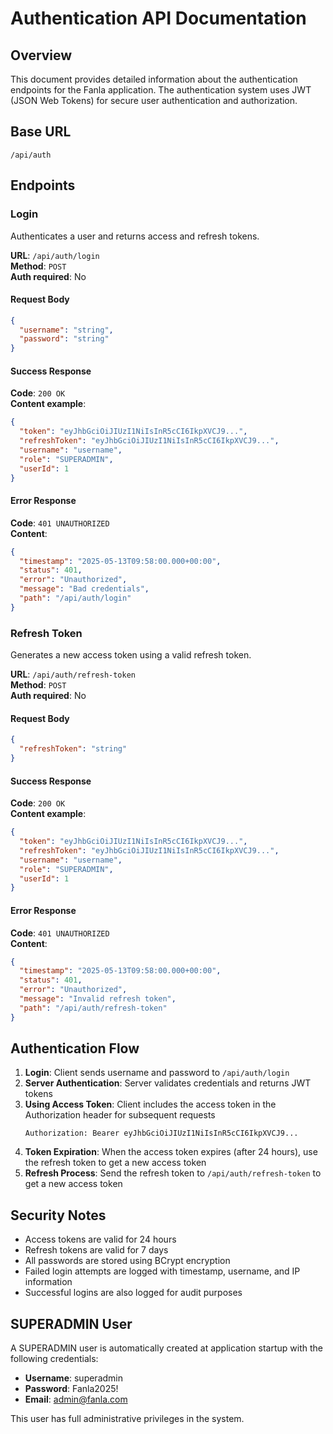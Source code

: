 # Authentication API Documentation

## Overview
This document provides detailed information about the authentication endpoints for the Fanla application. The authentication system uses JWT (JSON Web Tokens) for secure user authentication and authorization.

## Base URL
```
/api/auth
```

## Endpoints

### Login
Authenticates a user and returns access and refresh tokens.

**URL**: `/api/auth/login`  
**Method**: `POST`  
**Auth required**: No  

#### Request Body
```json
{
  "username": "string",
  "password": "string"
}
```

#### Success Response
**Code**: `200 OK`  
**Content example**:
```json
{
  "token": "eyJhbGciOiJIUzI1NiIsInR5cCI6IkpXVCJ9...",
  "refreshToken": "eyJhbGciOiJIUzI1NiIsInR5cCI6IkpXVCJ9...",
  "username": "username",
  "role": "SUPERADMIN",
  "userId": 1
}
```

#### Error Response
**Code**: `401 UNAUTHORIZED`  
**Content**:
```json
{
  "timestamp": "2025-05-13T09:58:00.000+00:00",
  "status": 401,
  "error": "Unauthorized",
  "message": "Bad credentials",
  "path": "/api/auth/login"
}
```

### Refresh Token
Generates a new access token using a valid refresh token.

**URL**: `/api/auth/refresh-token`  
**Method**: `POST`  
**Auth required**: No  

#### Request Body
```json
{
  "refreshToken": "string"
}
```

#### Success Response
**Code**: `200 OK`  
**Content example**:
```json
{
  "token": "eyJhbGciOiJIUzI1NiIsInR5cCI6IkpXVCJ9...",
  "refreshToken": "eyJhbGciOiJIUzI1NiIsInR5cCI6IkpXVCJ9...",
  "username": "username",
  "role": "SUPERADMIN",
  "userId": 1
}
```

#### Error Response
**Code**: `401 UNAUTHORIZED`  
**Content**:
```json
{
  "timestamp": "2025-05-13T09:58:00.000+00:00",
  "status": 401,
  "error": "Unauthorized",
  "message": "Invalid refresh token",
  "path": "/api/auth/refresh-token"
}
```

## Authentication Flow

1. **Login**: Client sends username and password to `/api/auth/login`
2. **Server Authentication**: Server validates credentials and returns JWT tokens
3. **Using Access Token**: Client includes the access token in the Authorization header for subsequent requests
   ```
   Authorization: Bearer eyJhbGciOiJIUzI1NiIsInR5cCI6IkpXVCJ9...
   ```
4. **Token Expiration**: When the access token expires (after 24 hours), use the refresh token to get a new access token
5. **Refresh Process**: Send the refresh token to `/api/auth/refresh-token` to get a new access token

## Security Notes

- Access tokens are valid for 24 hours
- Refresh tokens are valid for 7 days
- All passwords are stored using BCrypt encryption
- Failed login attempts are logged with timestamp, username, and IP information
- Successful logins are also logged for audit purposes

## SUPERADMIN User

A SUPERADMIN user is automatically created at application startup with the following credentials:

- **Username**: superadmin
- **Password**: Fanla2025!
- **Email**: admin@fanla.com

This user has full administrative privileges in the system.
